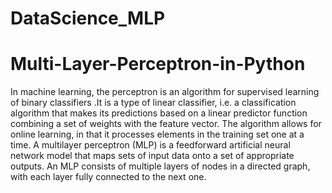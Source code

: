 # DataScience_MLP
# Multi-Layer-Perceptron-in-Python
In machine learning, the perceptron is an algorithm for supervised learning of binary classifiers .It is a type of linear classifier, i.e. a classification algorithm that makes its predictions based on a linear predictor function combining a set of weights with the feature vector. The algorithm allows for online learning, in that it processes elements in the training set one at a time.
A multilayer perceptron (MLP) is a feedforward artificial neural network model that maps sets of input data onto a set of appropriate outputs. An MLP consists of multiple layers of nodes in a directed graph, with each layer fully connected to the next one.
